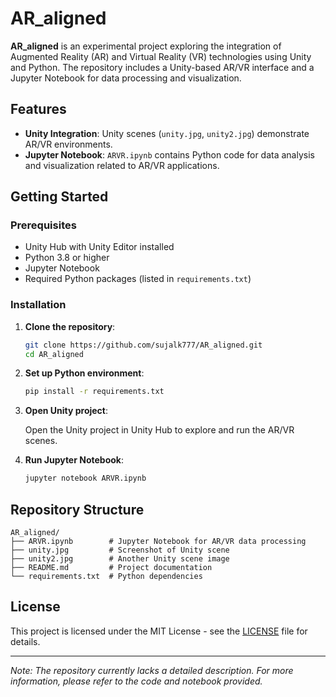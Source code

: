 # AR_aligned

**AR_aligned** is an experimental project exploring the integration of Augmented Reality (AR) and Virtual Reality (VR) technologies using Unity and Python. The repository includes a Unity-based AR/VR interface and a Jupyter Notebook for data processing and visualization.

## Features

- **Unity Integration**: Unity scenes (`unity.jpg`, `unity2.jpg`) demonstrate AR/VR environments.
- **Jupyter Notebook**: `ARVR.ipynb` contains Python code for data analysis and visualization related to AR/VR applications.

## Getting Started

### Prerequisites

- Unity Hub with Unity Editor installed
- Python 3.8 or higher
- Jupyter Notebook
- Required Python packages (listed in `requirements.txt`)

### Installation

1. **Clone the repository**:

   ```bash
   git clone https://github.com/sujalk777/AR_aligned.git
   cd AR_aligned
   ```

2. **Set up Python environment**:

   ```bash
   pip install -r requirements.txt
   ```

3. **Open Unity project**:

   Open the Unity project in Unity Hub to explore and run the AR/VR scenes.

4. **Run Jupyter Notebook**:

   ```bash
   jupyter notebook ARVR.ipynb
   ```

## Repository Structure

```plaintext
AR_aligned/
├── ARVR.ipynb        # Jupyter Notebook for AR/VR data processing
├── unity.jpg         # Screenshot of Unity scene
├── unity2.jpg        # Another Unity scene image
├── README.md         # Project documentation
└── requirements.txt  # Python dependencies
```

## License

This project is licensed under the MIT License - see the [LICENSE](LICENSE) file for details.

---

*Note: The repository currently lacks a detailed description. For more information, please refer to the code and notebook provided.*
